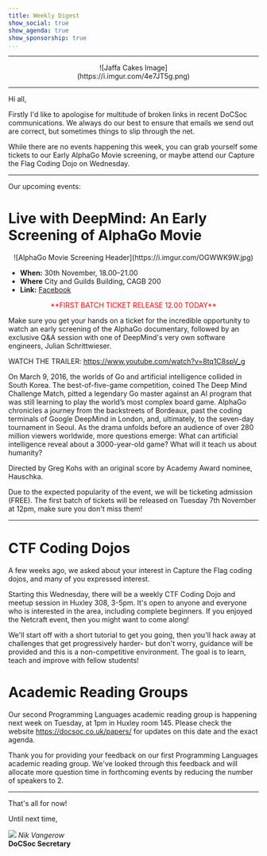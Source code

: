 ```yaml
---
title: Weekly Digest
show_social: true
show_agenda: true
show_sponsorship: true
...
```


---

<center>
<div style="position:relative;width:50%">
    ![Jaffa Cakes Image](https://i.imgur.com/4e7JT5g.png)
</div>
</center>

---

<!-- Introduction Text -->

Hi all,

Firstly I'd like to apologise for multitude of broken links in recent DoCSoc
communications. We always do our best to ensure that emails we send out are
correct, but sometimes things to slip through the net.

While there are no events happening this week, you can grab yourself some
tickets to our Early AlphaGo Movie screening, or maybe attend our Capture the
Flag Coding Dojo on Wednesday.

---

Our upcoming events:

# Live with DeepMind: An Early Screening of AlphaGo Movie

<center>
  ![AlphaGo Movie Screening Header](https://i.imgur.com/OGWWK9W.jpg)
</center>

- **When:** 30th November, 18.00–21.00
- **Where** City and Guilds Building, CAGB 200
- **Link:** [Facebook](https://www.facebook.com/events/787130688161502/)

<center>
  <font color="red">**FIRST BATCH TICKET RELEASE 12.00 TODAY**</font>
</center>

Make sure you get your hands on a ticket for the incredible opportunity to watch
an early screening of the AlphaGo documentary, followed by an exclusive Q&amp;A
session with one of DeepMind's very own software engineers, Julian
Schrittwieser.

WATCH THE TRAILER: <https://www.youtube.com/watch?v=8tq1C8spV_g>

On March 9, 2016, the worlds of Go and artificial intelligence collided in South
Korea. The best-of-five-game competition, coined The Deep Mind Challenge Match,
pitted a legendary Go master against an AI program that was still learning to
play the world’s most complex board game. AlphaGo chronicles a journey from the
backstreets of Bordeaux, past the coding terminals of Google DeepMind in London,
and, ultimately, to the seven-day tournament in Seoul. As the drama unfolds
before an audience of over 280 million viewers worldwide, more questions emerge:
What can artificial intelligence reveal about a 3000-year-old game? What will it
teach us about humanity?

Directed by Greg Kohs with an original score by Academy Award nominee, Hauschka.

Due to the expected popularity of the event, we will be ticketing admission
(FREE). The first batch of tickets will be released on Tuesday 7th November at
12pm, make sure you don't miss them!

---

# CTF Coding Dojos

A few weeks ago, we asked about your interest in Capture the Flag coding dojos,
and many of you expressed interest.

Starting this Wednesday, there will be a weekly CTF Coding Dojo and meetup
session in Huxley 308, 3-5pm. It's open to anyone and everyone who is interested
in the area, including complete beginners. If you enjoyed the Netcraft event,
then you might want to come along!

We'll start off with a short tutorial to get you going, then you'll hack away at
challenges that get progressively harder- but don't worry, guidance will be
provided and this is a non-competitive environment. The goal is to learn, teach
and improve with fellow students!

# Academic Reading Groups

Our second Programming Languages academic reading group is happening next week
on Tuesday, at 1pm in Huxley room 145. Please check the website
<https://docsoc.co.uk/papers/> for updates on this date and the exact agenda.

Thank you for providing your feedback on our first Programming Languages
academic reading group. We've looked through this feedback and will allocate
more question time in forthcoming events by reducing the number of
speakers to 2.

---

That's all for now!

Until next time,

[![](http://i.imgur.com/mwEtDPb.png)](https://www.fb.com/nik.vangerow) *Nik
Vangerow*<br>**DoCSoc Secretary**
